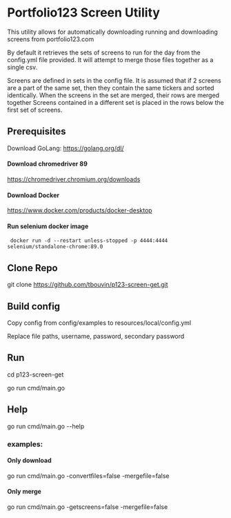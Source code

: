 # Portfolio123 Screen Utility
This utility allows for automatically downloading running and downloading
screens from portfolio123.com

By default it retrieves the sets of screens to run for the day from the config.yml
file provided. It will attempt to merge those files together as a single
csv.

Screens are defined in sets in the config file. It is assumed that if 2 screens
are a part of the same set, then they contain the same tickers and sorted identically.
When the screens in the set are merged, their rows are merged together
Screens contained in a different set is placed in the rows below the first set of screens.
## Prerequisites
Download GoLang:
https://golang.org/dl/

#### Download chromedriver 89
https://chromedriver.chromium.org/downloads

#### Download Docker
https://www.docker.com/products/docker-desktop

#### Run selenium docker image
` docker run -d --restart unless-stopped -p 4444:4444 selenium/standalone-chrome:89.0`

## Clone Repo
git clone https://github.com/tbouvin/p123-screen-get.git

## Build config
Copy config from config/examples to resources/local/config.yml

Replace file paths, username, password, secondary password

## Run
cd p123-screen-get

go run cmd/main.go

## Help
go run cmd/main.go --help
### examples: 
#### Only download
go run cmd/main.go -convertfiles=false -mergefile=false
#### Only merge
go run cmd/main.go -getscreens=false -mergefile=false